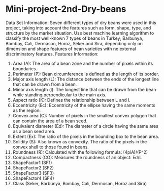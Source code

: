 # Mini-project-2nd-Dry-beans
Data Set Information:
Seven different types of dry beans were used in this project, taking into account the features 
such as form, shape, type, and structure by the market situation. Use best machine learning 
algorithm to classify the most well-known 7 types of beans in Turkey; Barbunya, Bombay, 
Cali, Dermason, Horoz, Seker and Sira, depending only on dimension and shape features of 
bean varieties with no external discriminatory features.
Features Information:
1. Area (A): The area of a bean zone and the number of pixels within its boundaries.
2. Perimeter (P): Bean circumference is defined as the length of its border.
3. Major axis length (L): The distance between the ends of the longest line that can be 
drawn from a bean.
4. Minor axis length (l): The longest line that can be drawn from the bean while 
standing perpendicular to the main axis.
5. Aspect ratio (K): Defines the relationship between L and l.
6. Eccentricity (Ec): Eccentricity of the ellipse having the same moments as the region.
7. Convex area (C): Number of pixels in the smallest convex polygon that can contain 
the area of a bean seed.
8. Equivalent diameter (Ed): The diameter of a circle having the same area as a bean 
seed area.
9. Extent (Ex): The ratio of the pixels in the bounding box to the bean area.
10. Solidity (S): Also known as convexity. The ratio of the pixels in the convex shell to 
those found in beans.
11. Roundness (R): Calculated with the following formula: (4piA)/(P^2)
12. Compactness (CO): Measures the roundness of an object: Ed/L
13. ShapeFactor1 (SF1)
14. ShapeFactor2 (SF2)
15. ShapeFactor3 (SF3)
16. ShapeFactor4 (SF4)
17. Class (Seker, Barbunya, Bombay, Cali, Dermosan, Horoz and Sira)
